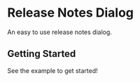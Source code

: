 # Release Notes Dialog

An easy to use release notes dialog.

## Getting Started

See the example to get started!
